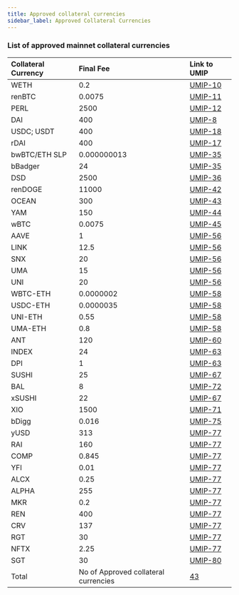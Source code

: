 ```yaml
---
title: Approved collateral currencies
sidebar_label: Approved Collateral Currencies
---
```


### List of approved mainnet collateral currencies

|Collateral Currency| Final Fee | Link to UMIP|
|:-------| :-----------| :-----------|
|WETH| 0.2 |  [UMIP-10](https://github.com/UMAprotocol/UMIPs/blob/master/UMIPs/umip-10.md)
|renBTC| 0.0075 |  [UMIP-11](https://github.com/UMAprotocol/UMIPs/blob/master/UMIPs/umip-11.md)
|PERL| 2500 | [UMIP-12](https://github.com/UMAprotocol/UMIPs/blob/master/UMIPs/umip-12.md)
|DAI| 400 | [UMIP-8](https://github.com/UMAprotocol/UMIPs/blob/master/UMIPs/umip-8.md)
|USDC; USDT| 400 | [UMIP-18](https://github.com/UMAprotocol/UMIPs/blob/master/UMIPs/umip-18.md)
|rDAI| 400 | [UMIP-17](https://github.com/UMAprotocol/UMIPs/blob/master/UMIPs/umip-17.md)
|bwBTC/ETH SLP| 0.000000013 | [UMIP-35](https://github.com/UMAprotocol/UMIPs/blob/master/UMIPs/umip-35.md)
|bBadger| 24 | [UMIP-35](https://github.com/UMAprotocol/UMIPs/blob/master/UMIPs/umip-35.md)
|DSD| 2500 | [UMIP-36](https://github.com/UMAprotocol/UMIPs/blob/master/UMIPs/umip-36.md)
|renDOGE| 11000 | [UMIP-42](https://github.com/UMAprotocol/UMIPs/blob/master/UMIPs/umip-42.md)
|OCEAN| 300 | [UMIP-43](https://github.com/UMAprotocol/UMIPs/blob/master/UMIPs/umip-43.md)
|YAM| 150 | [UMIP-44](https://github.com/UMAprotocol/UMIPs/blob/master/UMIPs/umip-44.md)
|wBTC| 0.0075 | [UMIP-45](https://github.com/UMAprotocol/UMIPs/blob/master/UMIPs/umip-45.md)
|AAVE| 1 | [UMIP-56](https://github.com/UMAprotocol/UMIPs/blob/master/UMIPs/umip-56.md)
|LINK| 12.5 | [UMIP-56](https://github.com/UMAprotocol/UMIPs/blob/master/UMIPs/umip-56.md)
|SNX| 20 | [UMIP-56](https://github.com/UMAprotocol/UMIPs/blob/master/UMIPs/umip-56.md)
|UMA| 15 | [UMIP-56](https://github.com/UMAprotocol/UMIPs/blob/master/UMIPs/umip-56.md)
|UNI| 20 | [UMIP-56](https://github.com/UMAprotocol/UMIPs/blob/master/UMIPs/umip-56.md)
|WBTC-ETH| 0.0000002 | [UMIP-58](https://github.com/UMAprotocol/UMIPs/blob/master/UMIPs/umip-58.md)
|USDC-ETH| 0.0000035 | [UMIP-58](https://github.com/UMAprotocol/UMIPs/blob/master/UMIPs/umip-58.md)
|UNI-ETH| 0.55 | [UMIP-58](https://github.com/UMAprotocol/UMIPs/blob/master/UMIPs/umip-58.md)
|UMA-ETH| 0.8 | [UMIP-58](https://github.com/UMAprotocol/UMIPs/blob/master/UMIPs/umip-58.md)
|ANT| 120 | [UMIP-60](https://github.com/UMAprotocol/UMIPs/blob/master/UMIPs/umip-60.md)
|INDEX| 24 | [UMIP-63](https://github.com/UMAprotocol/UMIPs/blob/master/UMIPs/umip-63.md)
|DPI| 1 | [UMIP-63](https://github.com/UMAprotocol/UMIPs/blob/master/UMIPs/umip-63.md)
|SUSHI| 25 | [UMIP-67](https://github.com/UMAprotocol/UMIPs/blob/master/UMIPs/umip-67.md)
|BAL| 8 |[UMIP-72](https://github.com/UMAprotocol/UMIPs/blob/master/UMIPs/umip-72.md)
|xSUSHI| 22 | [UMIP-67](https://github.com/UMAprotocol/UMIPs/blob/master/UMIPs/umip-67.md)
|XIO| 1500 | [UMIP-71](https://github.com/UMAprotocol/UMIPs/blob/master/UMIPs/umip-70.md)
|bDigg| 0.016 | [UMIP-75](https://github.com/UMAprotocol/UMIPs/blob/master/UMIPs/umip-75.md)
|yUSD| 313 | [UMIP-77](https://github.com/UMAprotocol/UMIPs/blob/master/UMIPs/umip-77.md)
|RAI| 160 | [UMIP-77](https://github.com/UMAprotocol/UMIPs/blob/master/UMIPs/umip-77.md)
|COMP| 0.845 | [UMIP-77](https://github.com/UMAprotocol/UMIPs/blob/master/UMIPs/umip-77.md)
|YFI| 0.01 | [UMIP-77](https://github.com/UMAprotocol/UMIPs/blob/master/UMIPs/umip-77.md)
|ALCX| 0.25 | [UMIP-77](https://github.com/UMAprotocol/UMIPs/blob/master/UMIPs/umip-77.md)
|ALPHA| 255 | [UMIP-77](https://github.com/UMAprotocol/UMIPs/blob/master/UMIPs/umip-77.md)
|MKR| 0.2 | [UMIP-77](https://github.com/UMAprotocol/UMIPs/blob/master/UMIPs/umip-77.md)
|REN| 400 | [UMIP-77](https://github.com/UMAprotocol/UMIPs/blob/master/UMIPs/umip-77.md)
|CRV| 137 | [UMIP-77](https://github.com/UMAprotocol/UMIPs/blob/master/UMIPs/umip-77.md)
|RGT| 30 | [UMIP-77](https://github.com/UMAprotocol/UMIPs/blob/master/UMIPs/umip-77.md)
|NFTX| 2.25 | [UMIP-77](https://github.com/UMAprotocol/UMIPs/blob/master/UMIPs/umip-77.md)
|SGT| 30 | [UMIP-80](https://github.com/UMAprotocol/UMIPs/blob/master/UMIPs/umip-80.md)
|Total| No of Approved collateral currencies | [43](https://docs.umaproject.org/uma-tokenholders/approved-collateral-currencies)


